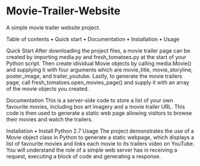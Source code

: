 # Movie-Trailer-Website

A simple movie trailer website project.
 
Table of contents
•	Quick start
•	Documentation
•	Installation
•	Usage

Quick Start
After downloading the project files, a movie trailer page can be created by importing media.py and fresh_tomatoes.py at the start of your Python script. Then create idividual Movie objects by calling  media.Movie() and supplying it with four arguments which are  movie_title, movie_storyline, poster_image, and trailer_youtube. Lastly, to generate the movie trailers page, call fresh_tomatoes.open_movies_page() and supply it with an array of the movie objects you created.


Documentation
This is a server-side code to store a list of your own favourite movies, including box art imagery and a movie trailer URL. This code is then used to generate a static web page allowing visitors to browse their movies and watch the trailers.

Installation
•	Install Python 2.7
Usage
The project demonstrates the use of a Movie object class in Python to generate a static webpage, which displays a list of favourite movies and links  each movie to its trailers video on YouTube. You will understand the role of a simple web server has in receiving a request, executing a block of code and generating a response.
